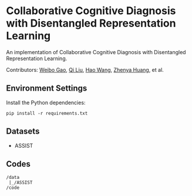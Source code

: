 # Collaborative Cognitive Diagnosis with Disentangled Representation Learning

An implementation of Collaborative Cognitive Diagnosis with Disentangled Representation Learning.

Contributors: [Weibo Gao](https://scholar.google.com/citations?user=k19RS74AAAAJ), [Qi Liu](http://staff.ustc.edu.cn/~qiliuql), [Hao Wang](http://staff.ustc.edu.cn/~wanghao3), [Zhenya Huang](http://staff.ustc.edu.cn/~huangzhy), et al.

## Environment Settings
Install the Python dependencies:
```
pip install -r requirements.txt
```

## Datasets

- ASSIST

## Codes

```
/data
 |_/ASSIST
/code
```
